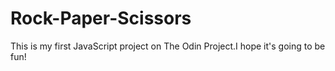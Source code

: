 # Rock-Paper-Scissors
This is my first JavaScript project on The Odin Project.I hope  it's going to be fun!
